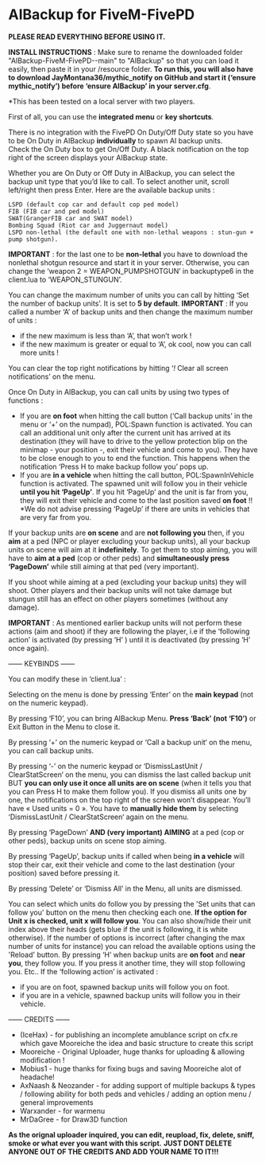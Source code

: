 # AIBackup for FiveM-FivePD
 **PLEASE READ EVERYTHING BEFORE USING IT.**

**INSTALL INSTRUCTIONS** : Make sure to rename the downloaded folder "AIBackup-FiveM-FivePD--main" to "AIBackup" so that you can load it easily, then paste it in your /resource folder. **To run this, you will also have to download JayMontana36/mythic_notify on GitHub and start it (‘ensure mythic_notify’) before ‘ensure AIBackup’ in your server.cfg**. 

*This has been tested on a local server with two players.

First of all, you can use the **integrated menu** or **key shortcuts**.


There is no integration with the FivePD On Duty/Off Duty state so you have to be On Duty in AIBackup **individually** to spawn AI backup units.  
Check the On Duty box to get On/Off Duty. A black notification on the top right of the screen displays your AIBackup state. 


Whether you are On Duty or Off Duty in AIBackup, you can select the backup unit type that you’d like to call. To select another unit, scroll left/right then press Enter. 
Here are the available backup units : 

    LSPD (default cop car and default cop ped model)
    FIB (FIB car and ped model)
    SWAT(GrangerFIB car and SWAT model)
    Bombing Squad (Riot car and Juggernaut model)
    LSPD non-lethal (the default one with non-lethal weapons : stun-gun + pump shotgun). 

**IMPORTANT** : for the last one to be **non-lethal** you have to download the nonlethal shotgun resource and start it in your server. Otherwise, you can change the ‘weapon 2 = WEAPON_PUMPSHOTGUN’ in backuptype6 in the client.lua to ‘WEAPON_STUNGUN’.



You can change the maximum number of units you can call by hitting ‘Set the number of backup units’. It is set to **5 by default**. 
**IMPORTANT** : If you called a number ‘A’ of backup units and then change the maximum number of units :
* if the new maximum is less than ‘A’, that won’t work !
* if the new maximum is greater or equal to ‘A’, ok cool, now you can call more units !


You can clear the top right notifications by hitting ‘*!* Clear all screen notifications’ on the menu.


Once On Duty in AIBackup, you can call units by using two types of functions :
* If you are **on foot** when hitting the call button (‘Call backup units’ in the menu or ‘+’ on the numpad), POL:Spawn function is activated. You can call an additional unit only after the current unit has arrived at its destination (they will have to drive to the yellow protection blip on the minimap - your position -, exit their vehicle and come to you). They have to be close enough to you to end the function. This happens when the notification ‘Press H to make backup follow you’ pops up.
* If you are **in a vehicle** when hitting the call button, POL:SpawnInVehicle function is activated. The spawned unit will follow you in their vehicle **until you hit ‘PageUp’**. If you hit ‘PageUp’ and the unit is far from you, they will exit their vehicle and come to the last position saved **on foot** !! *We do not advise pressing ‘PageUp’ if there are units in vehicles that are very far from you. 


If your backup units are **on scene** and are **not following you** then, if you **aim** at a ped (NPC or player excluding your backup units), all your backup units on scene will aim at it **indefinitely**. To get them to stop aiming, you will have to **aim at a ped** (cop or other peds) and **simultaneously press ‘PageDown’** while still aiming at that ped (very important).

If you shoot while aiming at a ped (excluding your backup units) they will shoot. Other players and their backup units will not take damage but stungun still has an effect on other players sometimes (without any damage).

**IMPORTANT** : As mentioned earlier backup units will not perform these actions (aim and shoot) if they are following the player, i.e if the ‘following action’ is activated (by pressing ‘H’ ) until it is deactivated (by pressing ‘H’ once again).


—— KEYBINDS ——

You can modify these in ‘client.lua’ :

Selecting on the menu is done by pressing ‘Enter’ on the **main keypad** (not on the numeric keypad).

By pressing ‘F10’, you can bring AIBackup Menu. **Press ‘Back’ (not ‘F10’)** or Exit Button in the Menu to close it.

By pressing ‘+’ on the numeric keypad or ‘Call a backup unit‘ on the menu, you can call backup units. 

By pressing ‘-’ on the numeric keypad or ‘DismissLastUnit / ClearStatScreen‘ on the menu, you can dismiss the last called backup unit BUT **you can only use it once all units are on scene** (when it tells you that you can Press H to make them follow you). If you dismiss all units one by one, the notifications on the top right of the screen won’t disappear. You’ll have « Used units = 0 ». You have to **manually hide them** by selecting ‘DismissLastUnit / ClearStatScreen‘ again on the menu.

By pressing ‘PageDown’ **AND (very important) AIMING** at a ped (cop or other peds), backup units on scene stop aiming. 

By pressing ‘PageUp’, backup units if called when being **in a vehicle** will stop their car, exit their vehicle and come to the last destination (your position) saved before pressing it. 

By pressing ‘Delete’ or ‘Dismiss All’ in the Menu, all units are dismissed. 

You can select which units do follow you by pressing the 'Set units that can follow you' button on the menu then checking each one. **If the option for Unit x is checked, unit x will follow you**. You can also show/hide their unit index above their heads (gets blue if the unit is following, it is white otherwise). If the number of options is incorrect (after changing the max number of units for instance) you can reload the available options using the 'Reload' button.
By pressing ‘H’ when backup units are **on foot** and **near you**, they follow you. If you press it another time, they will stop following you. Etc.. If the ‘following action’ is activated :
* if you are on foot, spawned backup units will follow you on foot. 
* if you are in a vehicle, spawned backup units will follow you in their vehicle.


—— CREDITS ——
* (IceHax) - for publishing an incomplete amublance script on cfx.re which gave Mooreiche the idea and basic structure to create this script
* Mooreiche - Original Uploader, huge thanks for uploading & allowing modification !
* Mobius1 - huge thanks for fixing bugs and saving Mooreiche alot of headache!
* AxNaash & Neozander - for adding support of multiple backups & types / following ability for both peds and vehicles / adding an option menu / general improvements
* Warxander - for warmenu
* MrDaGree - for Draw3D function
  
**As the orignal uploader inquired, you can edit, reupload, fix, delete, sniff, smoke or what ever you want with this script.**
   **JUST DONT DELETE ANYONE OUT OF THE CREDITS AND ADD YOUR NAME TO IT!!!**
